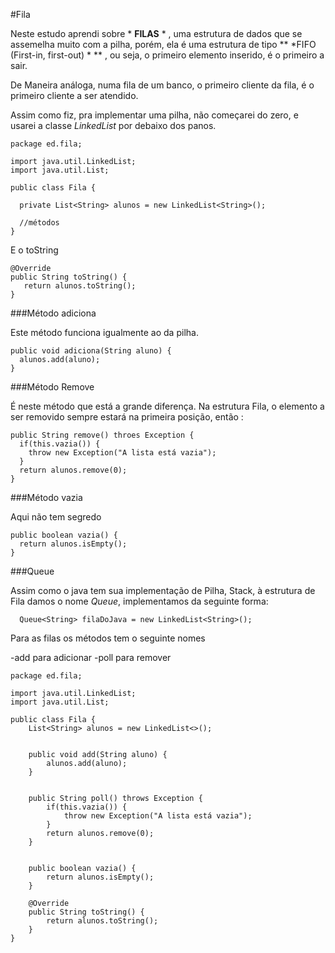 #Fila

Neste estudo aprendi sobre * **FILAS** * , uma estrutura de dados que se assemelha muito com a pilha, porém, ela é uma estrutura de tipo ** *FIFO (First-in, first-out) * ** , ou seja, o primeiro elemento inserido, é o primeiro a sair.



De Maneira análoga, numa fila de um banco, o primeiro cliente da fila, é o primeiro cliente a ser atendido.



Assim como fiz, pra implementar uma pilha, não começarei do zero, e usarei a classe *LinkedList* por debaixo dos panos.



```
package ed.fila;

import java.util.LinkedList;
import java.util.List;

public class Fila {

  private List<String> alunos = new LinkedList<String>();

  //métodos
}
```


E o toString

 ```
 @Override
public String toString() {
    return alunos.toString();
}
 ```


###Método adiciona


Este método funciona igualmente ao da pilha.

```
public void adiciona(String aluno) {
  alunos.add(aluno);
}
```



###Método Remove

É neste método que está a grande diferença. Na estrutura Fila, o elemento a ser removido sempre estará na primeira posição, então :


```
public String remove() throes Exception {
  if(this.vazia()) {
    throw new Exception("A lista está vazia");
  }
  return alunos.remove(0);
}
```


###Método vazia

Aqui não tem segredo


```
public boolean vazia() {
  return alunos.isEmpty();
}
```

###Queue

Assim como o java tem sua implementação de Pilha, Stack, à estrutura de Fila damos o nome *Queue*, implementamos da seguinte forma:  

```
  Queue<String> filaDoJava = new LinkedList<String>();
```

Para as filas os métodos tem o seguinte nomes

-add para adicionar
-poll para remover


```
package ed.fila;

import java.util.LinkedList;
import java.util.List;

public class Fila {
	List<String> alunos = new LinkedList<>();


	public void add(String aluno) {
		alunos.add(aluno);
	}


	public String poll() throws Exception {
		if(this.vazia()) {
			throw new Exception("A lista está vazia");
		}
		return alunos.remove(0);
	}


	public boolean vazia() {
		return alunos.isEmpty();
	}

	@Override
	public String toString() {
		return alunos.toString();
	}
}

```
